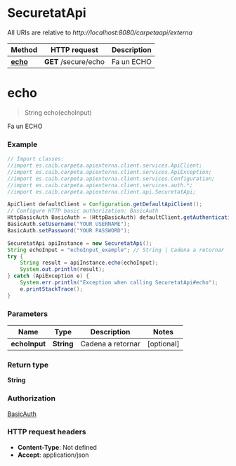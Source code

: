 # SecuretatApi

All URIs are relative to *http://localhost:8080/carpetaapi/externa*

Method | HTTP request | Description
------------- | ------------- | -------------
[**echo**](SecuretatApi.md#echo) | **GET** /secure/echo | Fa un ECHO

<a name="echo"></a>
# **echo**
> String echo(echoInput)

Fa un ECHO

### Example
```java
// Import classes:
//import es.caib.carpeta.apiexterna.client.services.ApiClient;
//import es.caib.carpeta.apiexterna.client.services.ApiException;
//import es.caib.carpeta.apiexterna.client.services.Configuration;
//import es.caib.carpeta.apiexterna.client.services.auth.*;
//import es.caib.carpeta.apiexterna.client.api.SecuretatApi;

ApiClient defaultClient = Configuration.getDefaultApiClient();
// Configure HTTP basic authorization: BasicAuth
HttpBasicAuth BasicAuth = (HttpBasicAuth) defaultClient.getAuthentication("BasicAuth");
BasicAuth.setUsername("YOUR USERNAME");
BasicAuth.setPassword("YOUR PASSWORD");

SecuretatApi apiInstance = new SecuretatApi();
String echoInput = "echoInput_example"; // String | Cadena a retornar
try {
    String result = apiInstance.echo(echoInput);
    System.out.println(result);
} catch (ApiException e) {
    System.err.println("Exception when calling SecuretatApi#echo");
    e.printStackTrace();
}
```

### Parameters

Name | Type | Description  | Notes
------------- | ------------- | ------------- | -------------
 **echoInput** | **String**| Cadena a retornar | [optional]

### Return type

**String**

### Authorization

[BasicAuth](../README.md#BasicAuth)

### HTTP request headers

 - **Content-Type**: Not defined
 - **Accept**: application/json

